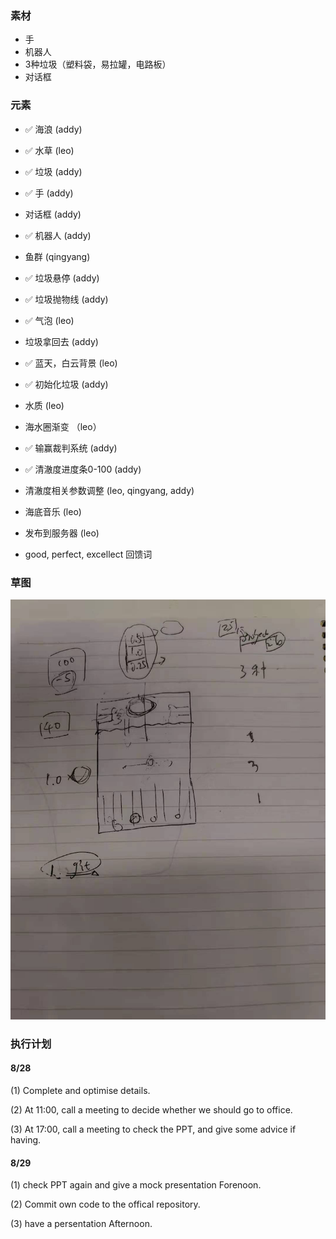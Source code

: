 ### 素材
- 手
- 机器人
- 3种垃圾（塑料袋，易拉罐，电路板）
- 对话框

### 元素
- ✅ 海浪 (addy)
- ✅ 水草 (leo)
- ✅ 垃圾 (addy)
- ✅ 手 (addy)
- 对话框 (addy)
- ✅ 机器人 (addy)
- 鱼群 (qingyang)

- ✅ 垃圾悬停 (addy)
- ✅ 垃圾抛物线 (addy)
- ✅ 气泡 (leo)
- 垃圾拿回去 (addy)
- ✅ 蓝天，白云背景 (leo)
- ✅ 初始化垃圾 (addy)
- 水质  (leo)
- 海水圈渐变 （leo）

- ✅ 输赢裁判系统 (addy)
- ✅ 清澈度进度条0-100 (addy)
- 清澈度相关参数调整 (leo, qingyang, addy)
- 海底音乐 (leo)
- 发布到服务器 (leo)
- good, perfect, excellect 回馈词

### 草图
![](./demands/draft_08.23.jpeg)


### 执行计划
#### 8/28 
(1) Complete and optimise details.

(2) At 11:00, call a meeting to decide whether we should go to office.

(3) At 17:00, call a meeting to check the PPT, and give some advice if having.

#### 8/29 
(1) check PPT again and give a mock presentation Forenoon.

(2) Commit own code to the offical repository.

(3) have a persentation Afternoon.
